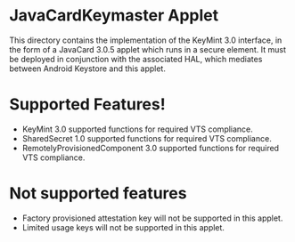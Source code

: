 # JavaCardKeymaster Applet

This directory contains the implementation of the KeyMint 3.0
interface, in the form of a JavaCard 3.0.5 applet which runs in a secure
element.  It must be deployed in conjunction with the associated HAL,
which mediates between Android Keystore and this applet.

# Supported Features!

  - KeyMint 3.0 supported functions for required VTS compliance.
  - SharedSecret 1.0 supported functions for required VTS compliance.
  - RemotelyProvisionedComponent 3.0 supported functions for required VTS compliance.

# Not supported features
  - Factory provisioned attestation key will not be supported in this applet.
  - Limited usage keys will not be supported in this applet.
